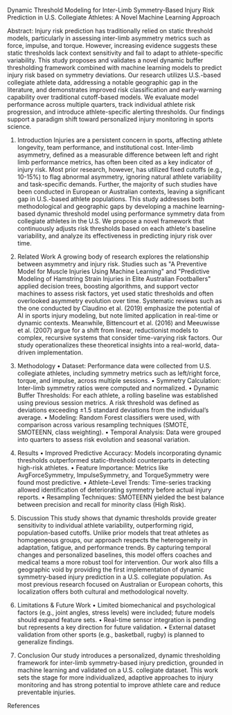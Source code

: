 Dynamic Threshold Modeling for Inter-Limb Symmetry-Based Injury Risk Prediction in U.S. Collegiate Athletes: A Novel Machine Learning Approach
 
Abstract: 
Injury risk prediction has traditionally relied on static threshold models, particularly in assessing inter-limb asymmetry metrics such as force, impulse, and torque. However, increasing evidence suggests these static thresholds lack context sensitivity and fail to adapt to athlete-specific variability. This study proposes and validates a novel dynamic buffer thresholding framework combined with machine learning models to predict injury risk based on symmetry deviations. Our research utilizes U.S.-based collegiate athlete data, addressing a notable geographic gap in the literature, and demonstrates improved risk classification and early-warning capability over traditional cutoff-based models. We evaluate model performance across multiple quarters, track individual athlete risk progression, and introduce athlete-specific alerting thresholds. Our findings support a paradigm shift toward personalized injury monitoring in sports science.
 
1. Introduction 
Injuries are a persistent concern in sports, affecting athlete longevity, team performance, and institutional cost. Inter-limb asymmetry, defined as a measurable difference between left and right limb performance metrics, has often been cited as a key indicator of injury risk. Most prior research, however, has utilized fixed cutoffs (e.g., 10-15%) to flag abnormal asymmetry, ignoring natural athlete variability and task-specific demands. Further, the majority of such studies have been conducted in European or Australian contexts, leaving a significant gap in U.S.-based athlete populations.
This study addresses both methodological and geographic gaps by developing a machine learning-based dynamic threshold model using performance symmetry data from collegiate athletes in the U.S. We propose a novel framework that continuously adjusts risk thresholds based on each athlete's baseline variability, and analyze its effectiveness in predicting injury risk over time.
 
2. Related Work 
A growing body of research explores the relationship between asymmetry and injury risk. Studies such as "A Preventive Model for Muscle Injuries Using Machine Learning" and "Predictive Modeling of Hamstring Strain Injuries in Elite Australian Footballers" applied decision trees, boosting algorithms, and support vector machines to assess risk factors, yet used static thresholds and often overlooked asymmetry evolution over time.
Systematic reviews such as the one conducted by Claudino et al. (2019) emphasize the potential of AI in sports injury modeling, but note limited application in real-time or dynamic contexts. Meanwhile, Bittencourt et al. (2016) and Meeuwisse et al. (2007) argue for a shift from linear, reductionist models to complex, recursive systems that consider time-varying risk factors. Our study operationalizes these theoretical insights into a real-world, data-driven implementation.
 
3. Methodology
•	Dataset: Performance data were collected from U.S. collegiate athletes, including symmetry metrics such as left/right force, torque, and impulse, across multiple sessions.
•	Symmetry Calculation: Inter-limb symmetry ratios were computed and normalized.
•	Dynamic Buffer Thresholds: For each athlete, a rolling baseline was established using previous session metrics. A risk threshold was defined as deviations exceeding ±1.5 standard deviations from the individual’s average.
•	Modeling: Random Forest classifiers were used, with comparison across various resampling techniques (SMOTE, SMOTEENN, class weighting).
•	Temporal Analysis: Data were grouped into quarters to assess risk evolution and seasonal variation.
 
4. Results
•	Improved Predictive Accuracy: Models incorporating dynamic thresholds outperformed static-threshold counterparts in detecting high-risk athletes.
•	Feature Importance: Metrics like AvgForceSymmetry, ImpulseSymmetry, and TorqueSymmetry were found most predictive.
•	Athlete-Level Trends: Time-series tracking allowed identification of deteriorating symmetry before actual injury reports.
•	Resampling Techniques: SMOTEENN yielded the best balance between precision and recall for minority class (High Risk).
 
5. Discussion 
This study shows that dynamic thresholds provide greater sensitivity to individual athlete variability, outperforming rigid, population-based cutoffs. Unlike prior models that treat athletes as homogeneous groups, our approach respects the heterogeneity in adaptation, fatigue, and performance trends. By capturing temporal changes and personalized baselines, this model offers coaches and medical teams a more robust tool for intervention.
Our work also fills a geographic void by providing the first implementation of dynamic symmetry-based injury prediction in a U.S. collegiate population. As most previous research focused on Australian or European cohorts, this localization offers both cultural and methodological novelty.
 
6. Limitations & Future Work
•	Limited biomechanical and psychological factors (e.g., joint angles, stress levels) were included; future models should expand feature sets.
•	Real-time sensor integration is pending but represents a key direction for future validation.
•	External dataset validation from other sports (e.g., basketball, rugby) is planned to generalize findings.
 
7. Conclusion 
Our study introduces a personalized, dynamic thresholding framework for inter-limb symmetry-based injury prediction, grounded in machine learning and validated on a U.S. collegiate dataset. This work sets the stage for more individualized, adaptive approaches to injury monitoring and has strong potential to improve athlete care and reduce preventable injuries.
 
References 


